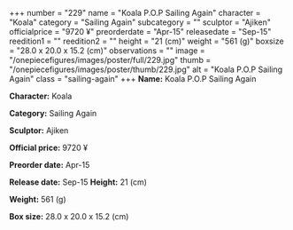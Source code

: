 +++
number = "229"
name = "Koala P.O.P Sailing Again"
character = "Koala"
category = "Sailing Again"
subcategory = ""
sculptor = "Ajiken"
officialprice = "9720 ¥"
preorderdate = "Apr-15"
releasedate = "Sep-15"
reedition1 = ""
reedition2 = ""
height = "21 (cm)"
weight = "561 (g)"
boxsize = "28.0 x 20.0 x 15.2 (cm)"
observations = ""
image = "/onepiecefigures/images/poster/full/229.jpg"
thumb = "/onepiecefigures/images/poster/thumb/229.jpg"
alt = "Koala P.O.P Sailing Again"
class = "sailing-again"
+++
**Name:** Koala P.O.P Sailing Again

**Character:** Koala

**Category:** Sailing Again 

**Sculptor:** Ajiken

**Official price:** 9720 ¥

**Preorder date:** Apr-15

**Release date:** Sep-15
**Height:** 21 (cm)

**Weight:** 561 (g)

**Box size:** 28.0 x 20.0 x 15.2 (cm)


